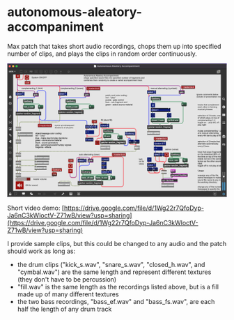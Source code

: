 # autonomous-aleatory-accompaniment
Max patch that takes short audio recordings, chops them up into specified number of clips, and plays the clips in random order continuously.

![Autonomous Aleatory Accompaniment](./screenshot.png)

Short video demo: [https://drive.google.com/file/d/1Wg22r7QfoDyp-Ja6nC3kWloctV-Z71wB/view?usp=sharing](https://drive.google.com/file/d/1Wg22r7QfoDyp-Ja6nC3kWloctV-Z71wB/view?usp=sharing)

I provide sample clips, but this could be changed to any audio and the patch should work as long as:
- the drum clips ("kick_s.wav", "snare_s.wav", "closed_h.wav", and "cymbal.wav") are the same length and represent different textures (they don't have to be percussion)
- "fill.wav" is the same length as the recordings listed above, but is a fill made up of many different textures
- the two bass recordings, "bass_ef.wav" and "bass_fs.wav", are each half the length of any drum track
